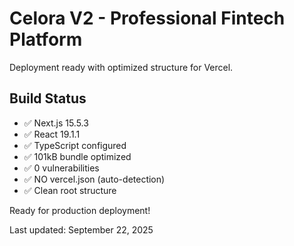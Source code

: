 # Celora V2 - Professional Fintech Platform

Deployment ready with optimized structure for Vercel.

## Build Status
- ✅ Next.js 15.5.3 
- ✅ React 19.1.1
- ✅ TypeScript configured
- ✅ 101kB bundle optimized
- ✅ 0 vulnerabilities
- ✅ NO vercel.json (auto-detection)
- ✅ Clean root structure

Ready for production deployment!

Last updated: September 22, 2025
